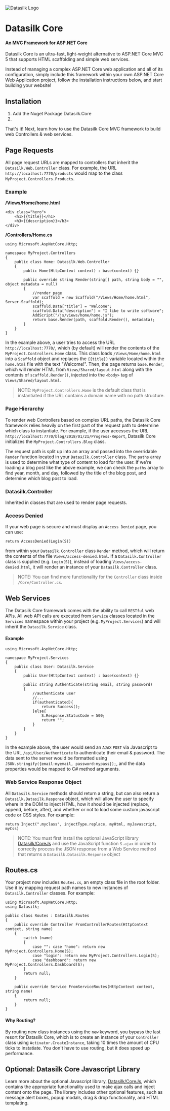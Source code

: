 ![Datasilk Logo](http://www.markentingh.com/projects/datasilk/logo.png)

# Datasilk Core 
#### An MVC Framework for ASP.NET Core
Datasilk Core is an ultra-fast, light-weight alternative to ASP.NET Core MVC 5 that supports HTML scaffolding and simple web services.

Instead of managing a complex ASP.NET Core web application and all of its configuration, simply include this framework within your own ASP.NET Core Web Application project, follow the installation instructions below, and start building your website!

## Installation

1. Add the Nuget Package Datasilk.Core
2. 
That's it! Next, learn how to use the Datasilk Core MVC framework to build web Controllers & web services.

## Page Requests

All page request URLs are mapped to controllers that inherit the `Datasilk.Web.Controller` class. For example, the URL `http://localhost:7770/products` would map to the class `MyProject.Controllers.Products`.

### Example

**/Views/Home/home.html**
```
<div class="hero">
	<h1>{{title}}</h1>
	<h3>{{description}}</h3>
</div>
```

**/Controllers/Home.cs**
```
using Microsoft.AspNetCore.Http;

namespace MyProject.Controllers
{
    public class Home: Datasilk.Web.Controller
    {
        public Home(HttpContext context) : base(context) {}

        public override string Render(string[] path, string body = "", object metadata = null)
		{
			//render page
			var scaffold = new Scaffold("/Views/Home/home.html", Server.Scaffold);
			scaffold.Data["title"] = "Welcome";
			scaffold.Data["description"] = "I like to write software";
			AddScript("/js/views/home/home.js");
			return base.Render(path, scaffold.Render(), metadata);		
		}
	}
}
```

In the example above, a user tries to access the URL `http://localhost:7770/`, which (by default) will render the contents of the `MyProject.Controllers.Home` class. This class loads `/Views/Home/home.html` into a `Scaffold` object and replaces the `{{title}}` variable located within the `home.html` file with the text "Welcome!". Then, the page returns `base.Render`, which will render HTML from `Views/Shared/layout.html` along with the contents of `scaffold.Render()`, injected into the `<body>` tag of `Views/Shared/layout.html`. 

> NOTE: `MyProject.Controllers.Home` is the default class that is instantiated if the URL contains a domain name with no path structure. 

### Page Hierarchy
To render web Controllers based on complex URL paths, the Datasilk Core framework relies heavily on the first part of the request path to determine which class to instantiate. For example, if the user accesses the URL `http://localhost:7770/blog/2018/01/21/Progress-Report`, Datasilk Core initializes the `MyProject.Controllers.Blog` class. 

The request path is split up into an array and passed into the overridable `Render` function located in your `Datasilk.Controller` class. The `paths` array is used to determine what type of content to load for the user. If we're loading a blog post like the above example, we can check the `paths` array to find year, month, and day, followed by the title of the blog post, and determine which blog post to load.

### Datasilk.Controller
Inherited in classes that are used to render page requests.

### Access Denied
If your web page is secure and must display an `Access Denied` page, you can use: 

```return AccessDenied(Login(S))```

 from within your `Datasilk.Controller` class `Render` method, which will return the contents of the file `Views/access-denied.html`. If a `Datasilk.Controller` class is supplied (e.g. `Login(S)`), instead of loading `Views/access-denied.html`, it will render an instance of your `Datasilk.Controller` class.

> NOTE: You can find more functionality for the `Controller` class inside `/Core/Controller.cs`.

## Web Services
The Datasilk Core framework comes with the ability to call `RESTful` web APIs. All web API calls are executed from `Service` classes located in the `Services` namespace within your project (e.g. `MyProject.Services`) and will inherit the `Datasilk.Service` class.

#### Example

```
using Microsoft.AspNetCore.Http;

namespace MyProject.Services
{
    public class User: Datasilk.Service
    {
        public User(HttpContext context) : base(context) {}

        public string Authenticate(string email, string password)
		{
			//authenticate user
			//...
			if(authenticated){
				return Success();
			}else{
				S.Response.StatusCode = 500;
				return "";
			}
		}
	}
}
```

In the example above, the user would send an `AJAX` `POST` via Javascript to the URL `/api/User/Authenticate` to authenticate their email & password. The data sent to the server would be formatted using `JSON.stringify({email:myemail, password:mypass});`, and the data properties would be mapped to C# method arguments.

### Web Service Response Object
All `Datasilk.Service` methods should return a string, but can also return a `Datasilk.Datasilk.Response` object, which will allow the user to specify where in the DOM to inject HTML, how it should be injected (replace, append, before, after), and whether or not to load some custom javascript code or CSS styles. For example:

```
return Inject(".myclass", injectType.replace, myHtml, myJavascript, myCss)
```

> NOTE: You must first install the optional JavaScript library [Datasilk/CoreJs](https://github.com/Datasilk/CoreJs) and use the JavaScript function `S.ajax` in order to correctly process the JSON response from a Web Service method that returns a `Datasilk.Datasilk.Response` object

## Routes.cs
Your project now includes `Routes.cs`, an empty class file in the root folder. Use it by mapping request path names to new instances of `Datasilk.Controller` classes. For example:
```
using Microsoft.AspNetCore.Http;
using Datasilk;

public class Routes : Datasilk.Routes
{
    public override Controller FromControllerRoutes(HttpContext context, string name)
    {
        switch (name)
        {
            case "": case "home": return new MyProject.Controllers.Home(S);
            case "login": return new MyProject.Controllers.Login(S);
            case "dashboard": return new MyProject.Controllers.Dashboard(S);
        }
        return null;
    }

    public override Service FromServiceRoutes(HttpContext context, string name)
    {
        return null;
    }
}
```

#### Why Routing?
By routing new class instances using the `new` keyword, you bypass the last resort for Datasilk Core, which is to create an instance of your `Controller` class using `Activator.CreateInstance`, taking 10 times the amount of CPU ticks to instatiate. You don't have to use routing, but it does speed up performance.


## Optional: Datasilk Core Javascript Library
Learn more about the optional Javascript library, [Datasilk/CoreJs](https://github.com/Datasilk/CoreJs), which contains the appropriate functionality used to make ajax calls and inject content onto the page. The library includes other optional features, such as message alert boxes, popup modals, drag & drop functionality, and HTML templating.